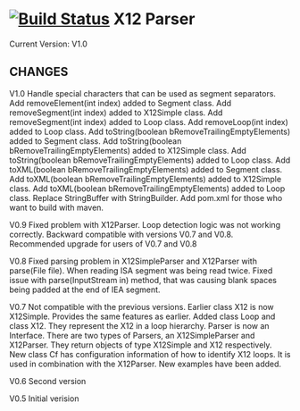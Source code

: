 [![Build Status](https://travis-ci.org/ryanco/x12-parser.svg?branch=master)](https://travis-ci.org/ryanco/x12-parser)
X12 Parser
==========
Current Version: V1.0

CHANGES
-------------------------------------------------------------------------------
V1.0
Handle special characters that can be used as segment separators.
Add removeElement(int index) added to Segment class.
Add removeSegment(int index) added to X12Simple class.
Add removeSegment(int index) added to Loop class.
Add removeLoop(int index) added to Loop class.
Add toString(boolean bRemoveTrailingEmptyElements) added to Segment class.
Add toString(boolean bRemoveTrailingEmptyElements) added to X12Simple class.
Add toString(boolean bRemoveTrailingEmptyElements) added to Loop class.
Add toXML(boolean bRemoveTrailingEmptyElements) added to Segment class.
Add toXML(boolean bRemoveTrailingEmptyElements) added to X12Simple class.
Add toXML(boolean bRemoveTrailingEmptyElements) added to Loop class.
Replace StringBuffer with StringBuilder.
Add pom.xml for those who want to build with maven.

V0.9
Fixed problem with X12Parser. Loop detection logic was not working correctly.
Backward compatible with versions V0.7 and V0.8.
Recommended upgrade for users of V0.7 and V0.8 

V0.8
Fixed parsing problem in X12SimpleParser and X12Parser with parse(File file). 
When reading ISA segment was being read twice. 
Fixed issue with parse(InputStream in) method, that was causing blank spaces
being padded at the end of IEA segment. 

V0.7
Not compatible with the previous versions.
Earlier class X12 is now X12Simple. Provides the same features as earlier.
Added class Loop and class X12. They represent the X12 in a loop 
hierarchy.
Parser is now an Interface. There are two types of Parsers, an X12SimpleParser
and X12Parser. They return objects of type X12Simple and X12 respectively.
New class Cf has configuration information of how to identify X12 loops.
It is used in combination with the X12Parser.
New examples have been added. 

V0.6
Second version

V0.5
Initial verision